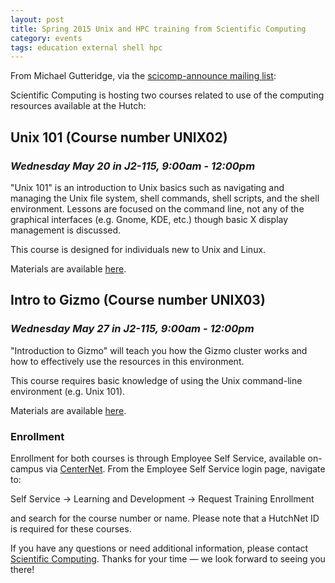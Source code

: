 ```yaml
---
layout: post
title: Spring 2015 Unix and HPC training from Scientific Computing
category: events
tags: education external shell hpc
---
```


From Michael Gutteridge, via the [scicomp-announce mailing list](https://lists.fhcrc.org/mailman/listinfo/scicomp-announce):


Scientific Computing is hosting two courses related to use of the computing resources available at the Hutch:

## Unix 101 (Course number UNIX02)

### *Wednesday May 20 in J2-115, 9:00am - 12:00pm*

"Unix 101" is an introduction to Unix basics such as navigating and managing the Unix file system, shell commands, shell scripts, and the shell environment.
Lessons are focused on the command line, not any of the graphical interfaces (e.g. Gnome, KDE, etc.) though basic X display management is discussed.

This course is designed for individuals new to Unix and Linux.


Materials are available [here](https://teams.fhcrc.org/sites/citwiki/SciComp/Training%20Materials/Unix%20101/unix-101.html).


## Intro to Gizmo (Course number UNIX03)

### *Wednesday May 27 in J2-115, 9:00am - 12:00pm*

"Introduction to Gizmo" will teach you how the Gizmo cluster works and how to effectively use the resources in this environment.

This course requires basic knowledge of using the Unix command-line environment (e.g. Unix 101).


Materials are available [here](https://teams.fhcrc.org/sites/citwiki/SciComp/Training%20Materials/Introduction%20to%20Gizmo/gizmo-101.html#slide1).


### Enrollment

Enrollment for both courses is through Employee Self Service, available on-campus via [CenterNet](https://centernet.fhcrc.org).
From the Employee Self Service login page, navigate to:

Self Service &rarr; Learning and Development &rarr; Request Training Enrollment

and search for the course number or name.
Please note that a HutchNet ID is required for these courses.

If you have any questions or need additional information, please contact [Scientific Computing](mailto:scicomp@fredhutch.org).
Thanks for your time &mdash; we look forward to seeing you there!

